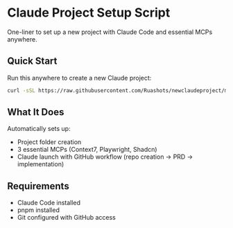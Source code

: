 # Claude Project Setup Script

One-liner to set up a new project with Claude Code and essential MCPs anywhere.

## Quick Start

Run this anywhere to create a new Claude project:

```bash
curl -sSL https://raw.githubusercontent.com/Ruashots/newclaudeproject/main/setup-project.sh | bash
```

## What It Does

Automatically sets up:
- Project folder creation
- 3 essential MCPs (Context7, Playwright, Shadcn)
- Claude launch with GitHub workflow (repo creation → PRD → implementation)

## Requirements

- Claude Code installed
- pnpm installed
- Git configured with GitHub access
